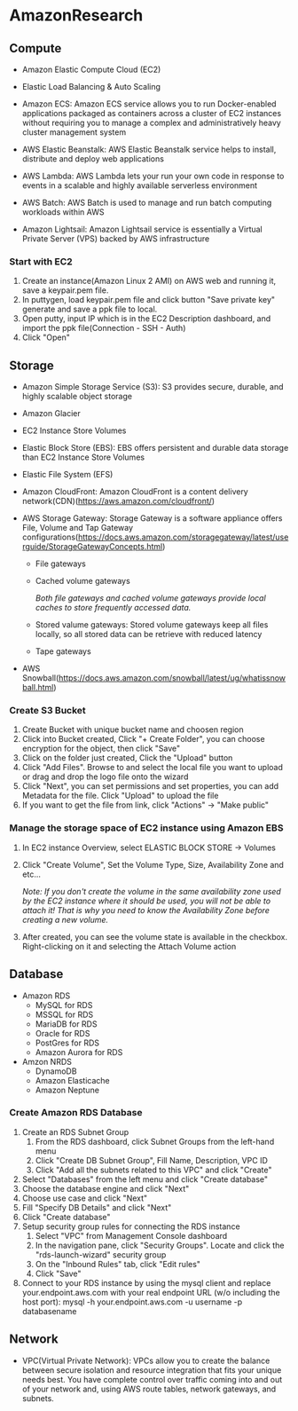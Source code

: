 # AmazonResearch

## Compute

* Amazon Elastic Compute Cloud (EC2)

* Elastic Load Balancing & Auto Scaling 

* Amazon ECS: Amazon ECS service allows you to run Docker-enabled applications packaged as containers across a cluster of EC2 instances without requiring you to manage a complex and administratively heavy cluster management system

* AWS Elastic Beanstalk: AWS Elastic Beanstalk service helps to install, distribute and deploy web applications

* AWS Lambda: AWS Lambda lets your run your own code in response to events in a scalable and highly available serverless environment

* AWS Batch: AWS Batch is used to manage and run batch computing workloads within AWS

* Amazon Lightsail: Amazon Lightsail service is essentially a Virtual Private Server (VPS) backed by AWS infrastructure

### Start with EC2

1. Create an instance(Amazon Linux 2 AMI) on AWS web and running it, save a keypair.pem file.
2. In puttygen, load keypair.pem file and click button "Save private key" generate and save a ppk file to local.
3. Open putty, input IP which is in the EC2 Description dashboard, and import the ppk file(Connection - SSH - Auth)
4. Click "Open"

## Storage

* Amazon Simple Storage Service (S3): S3 provides secure, durable, and highly scalable object storage

* Amazon Glacier

* EC2 Instance Store Volumes

* Elastic Block Store (EBS): EBS offers persistent and durable data storage than EC2 Instance Store Volumes

* Elastic File System (EFS)

* Amazon CloudFront: Amazon CloudFront is a content delivery network(CDN)(https://aws.amazon.com/cloudfront/)

* AWS Storage Gateway: Storage Gateway is a software appliance offers File, Volume and Tap Gateway configurations(https://docs.aws.amazon.com/storagegateway/latest/userguide/StorageGatewayConcepts.html)

    * File gateways
    * Cached volume gateways
    
        *Both file gateways and cached volume gateways provide local caches to store frequently accessed data.*
    
    * Stored valume gateways: Stored volume gateways keep all files locally, so all stored data can be retrieve with reduced latency
    * Tape gateways

* AWS Snowball(https://docs.aws.amazon.com/snowball/latest/ug/whatissnowball.html)

### Create S3 Bucket

1. Create Bucket with unique bucket name and choosen region
2. Click into Bucket created, Click "+ Create Folder", you can choose encryption for the object, then click "Save"
3. Click on the folder just created, Click the "Upload" button
4. Click "Add Files". Browse to and select the local file you want to upload or drag and drop the logo file onto the wizard
5. Click "Next", you can set permissions and set properties, you can add Metadata for the file. Click "Upload" to upload the file
6. If you want to get the file from link, click "Actions" -> "Make public"

### Manage the storage space of EC2 instance using Amazon EBS

1. In EC2 instance Overview, select ELASTIC BLOCK STORE -> Volumes
2. Click "Create Volume", Set the Volume Type, Size, Availability Zone and etc...

    *Note: If you don't create the volume in the same availability zone used by the EC2 instance where it should be used, you will not be   able to attach it! That is why you need to know the Availability Zone before creating a new volume.*

3. After created, you can see the volume state is available in the checkbox.  Right-clicking on it and selecting the Attach Volume action

## Database

* Amazon RDS
    * MySQL for RDS
    * MSSQL for RDS
    * MariaDB for RDS
    * Oracle for RDS
    * PostGres for RDS
    * Amazon Aurora for RDS
* Amzon NRDS
    * DynamoDB
    * Amazon Elasticache
    * Amazon Neptune
    
### Create Amazon RDS Database

1. Create an RDS Subnet Group
    1. From the RDS dashboard, click Subnet Groups from the left-hand menu
    2. Click "Create DB Subnet Group", Fill Name, Description, VPC ID
    3. Click "Add all the subnets related to this VPC" and click "Create"
2. Select "Databases" from the left menu and click "Create database"
3. Choose the database engine and click "Next"
4. Choose use case and click "Next"
5. Fill "Specify DB Details" and click "Next"
6. Click "Create database"
7. Setup security group rules for connecting the RDS instance
    1. Select "VPC" from Management Console dashboard
    2. In the navigation pane, click "Security Groups". Locate and click the "rds-launch-wizard" security group
    3. On the "Inbound Rules" tab, click "Edit rules"
    4. Click "Save"
8. Connect to your RDS instance by using the mysql client and replace your.endpoint.aws.com with your real endpoint URL (w/o including the host port): mysql -h your.endpoint.aws.com -u username -p databasename

## Network

* VPC(Virtual Private Network): VPCs allow you to create the balance between secure isolation and resource integration that fits your unique needs best. You have complete control over traffic coming into and out of your network and, using AWS route tables, network gateways, and subnets.
